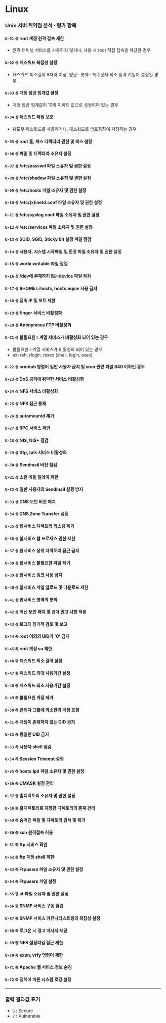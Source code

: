 # Linux

### Unix 서버 취약점 분석 · 평가 항목

#### `U-01`  `상`  root 계정 원격 접속 제한
- 원격 터미널 서비스를 사용하지 않거나, 사용 시 root 직접 접속을 차단한 경우

#### `U-02`  `상`  패스워드 복잡성 설정
- 패스워드 최소길이 8자리 이상, 영문 · 숫자 · 특수문자 최소 입력 기능이 설정된 경우

#### `U-03`  `상`  계정 잠금 임계값 설정
- 계정 잠금 임계값이 10회 이하의 값으로 설정되어 있는 경우

#### `U-04` `상` 패스워드 파일 보호
- 쉐도우 패스워드를 사용하거나, 패스워드를 암호화하여 저장하는 경우

#### `U-05` `상` root 홈, 패스 디렉터리 권한 및 패스 설정

#### `U-06` `상` 파일 및 디렉터리 소유자 설정

#### `U-07` `상` /etc/passwd 파일 소유자 및 권한 설정

#### `U-08` `상` /etc/shadow 파일 소유자 및 권한 설정

#### `U-09` `상` /etc/hosts 파일 소유자 및 권한 설정

#### `U-10` `상` /etc/(x)inetd.conf 파일 소유자 및 권한 설정

#### `U-11` `상` /etc/syslog.conf 파일 소유자 및 권한 설정

#### `U-12` `상` /etc/services 파일 소유자 및 권한 설정

#### `U-13` `상` SUID, SGID, Sticky bit 설정 파일 점검

#### `U-14` `상` 사용자, 시스템 시작파일 및 환경 파일 소유자 및 권한 설정

#### `U-15` `상` world writable 파일 점검

#### `U-16` `상` /dev에 존재하지 않는device 파일 점검

#### `U-17` `상` $HOME/.rhosts, hosts.equiv 사용 금지

#### `U-18` `상` 접속 IP 및 포트 제한

#### `U-19` `상` finger 서비스 비활성화

#### `U-20` `상` Anonymous FTP 비활성화

#### `U-21` `상`  불필요한 r 계열 서비스가 비활성화 되어 있는 경우
- 불필요한 r 계열 서비스가 비활성화 되어 있는 경우
- ex) rsh, rlogin, rexec (shell, login, exec)

#### `U-22` `상`  crontab 명령어 일반 사용자 금지 및 cron 관련 파일 640 이하인 경우

#### `U-23` `상` DoS 공격에 취약한 서비스 비활성화

#### `U-24` `상` NFS 서비스 비활성화

#### `U-25` `상` NFS 접근 통제

#### `U-26` `상` automountd 제거

#### `U-27` `상` RPC 서비스 확인

#### `U-28` `상` NIS, NIS+ 점검

#### `U-29` `상` tftp, talk 서비스 비활성화

#### `U-30` `상` Sendmail 버전 점검

#### `U-31` `상` 스팸 메일 릴레이 제한

#### `U-32` `상` 일반 사용자의 Sendmail 실행 방지

#### `U-33` `상` DNS 보안 버전 패치

#### `U-34` `상` DNS Zone Transfer 설정

#### `U-35` `상` 웹서비스 디렉토리 리스팅 제거

#### `U-36` `상` 웹서비스 웹 프로세스 권한 제한

#### `U-37` `상` 웹서비스 상위 디렉토리 접근 금지

#### `U-38` `상` 웹서비스 불필요한 파일 제거

#### `U-39` `상` 웹서비스 링크 사용 금지

#### `U-40` `상` 웹서비스 파일 업로드 및 다운로드 제한

#### `U-41` `상` 웹서비스 영역의 분리

#### `U-42` `상` 최신 보안 패치 및 벤더 권고 사항 적용

#### `U-43` `상` 로그의 정기적 검토 및 보고

#### `U-44` `중` root 이외의 UID가 '0' 금지

#### `U-45` `하` root 계정 su 제한

#### `U-46` `중` 패스워드 최소 길이 설정

#### `U-47` `중` 패스워드 최대 사용기간 설정

#### `U-48` `중` 패스워드 최소 사용기간 설정

#### `U-49` `하` 불필요한 계정 제거

#### `U-50` `하` 관리자 그룹에 최소한의 계정 포함

#### `U-51` `하` 계정이 존재하지 않는 GID 금지

#### `U-52` `중` 동일한 UID 금지

#### `U-53` `하` 사용자 shell 점검

#### `U-54` `하` Session Timeout 설정

#### `U-55` `하` hosts.lpd 파일 소유자 및 권한 설정

#### `U-56` `중` UMASK 설정 관리

#### `U-57` `중` 홈디렉토리 소유자 및 권한 설정

#### `U-58` `중` 홈디렉토리로 지정한 디렉토리의 존재 관리

#### `U-59` `하` 숨겨진 파일 및 디렉토리 검색 및 제거

#### `U-60` `중` ssh 원격접속 허용

#### `U-61` `하` ftp 서비스 확인

#### `U-62` `중` ftp 계정 shell 제한

#### `U-63` `하` Ftpusers 파일 소유자 및 권한 설정

#### `U-64` `중` Ftpusers 파일 설정

#### `U-65` `중` at 파일 소유자 및 권한 설정

#### `U-66` `중` SNMP 서비스 구동 점검

#### `U-67` `중` SNMP 서비스 커뮤니티스트링의 복잡성 설정

#### `U-68` `하` 로그온 시 경고 메시지 제공

#### `U-69` `중` NFS 설정파일 접근 제한

#### `U-70` `중` expn, vrfy 명령어 제한

#### `U-71` `중` Apache 웹 서비스 정보 숨김

#### `U-72` `하` 정책에 따른 시스템 로깅 설정

<hr/>

### 출력 결과값 표기 
- `S` : Secure
- `V` : Vulnerable
